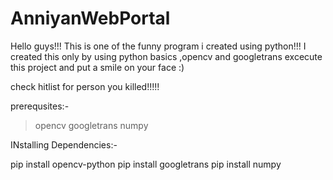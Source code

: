 # AnniyanWebPortal
Hello guys!!!
This is one of the funny program i created using python!!!
I created this only by using python basics ,opencv and googletrans
excecute this project and put a smile on your face :)


check hitlist for person you killed!!!!!

prerequsites:-
>opencv
>googletrans
>numpy


INstalling Dependencies:-

pip install opencv-python
pip install googletrans
pip install numpy

